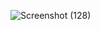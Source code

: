 ![Screenshot (128)](https://github.com/ankitjha42/jerrygame/assets/143383280/1e018322-069b-4b21-8ed8-6c1513bbd341)
